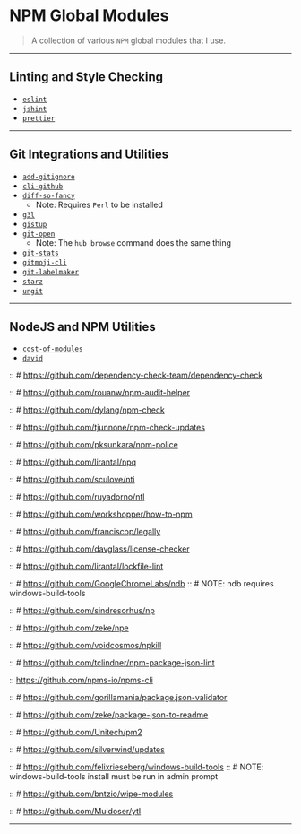 # NPM Global Modules

> A collection of various `NPM` global modules that I use.

---

## Linting and Style Checking

* [`eslint`](https://github.com/eslint/eslint)
* [`jshint`](https://github.com/jshint/jshint)
* [`prettier`](https://github.com/jshint/jshint)

---

## Git Integrations and Utilities

* [`add-gitignore`](https://github.com/TejasQ/add-gitignore)
* [`cli-github`](https://github.com/IonicaBizau/cli-github)
* [`diff-so-fancy`](https://github.com/so-fancy/diff-so-fancy)
  * Note: Requires `Perl` to be installed
* [`g3l`](https://github.com/svhawks/g3l)
* [`gistup`](https://github.com/mbostock/gistup)
* [`git-open`](https://github.com/paulirish/git-open)
  * Note: The `hub browse` command does the same thing
* [`git-stats`](https://github.com/IonicaBizau/git-stats)
* [`gitmoji-cli`](https://github.com/carloscuesta/gitmoji-cli)
* [`git-labelmaker`](https://github.com/himynameisdave/git-labelmaker)
* [`starz`](https://github.com/yyx990803/starz)
* [`ungit`](https://github.com/FredrikNoren/ungit)

---

## NodeJS and NPM Utilities

* [`cost-of-modules`](https://github.com/siddharthkp/cost-of-modules)
* [`david`](https://github.com/alanshaw/david)

:: # https://github.com/dependency-check-team/dependency-check

:: # https://github.com/rouanw/npm-audit-helper

:: # https://github.com/dylang/npm-check

:: # https://github.com/tjunnone/npm-check-updates

:: # https://github.com/pksunkara/npm-police

:: # https://github.com/lirantal/npq

:: # https://github.com/sculove/nti

:: # https://github.com/ruyadorno/ntl

:: # https://github.com/workshopper/how-to-npm

:: # https://github.com/franciscop/legally

:: # https://github.com/davglass/license-checker

:: # https://github.com/lirantal/lockfile-lint

:: # https://github.com/GoogleChromeLabs/ndb
:: # NOTE: ndb requires windows-build-tools

:: # https://github.com/sindresorhus/np

:: # https://github.com/zeke/npe

:: # https://github.com/voidcosmos/npkill

:: # https://github.com/tclindner/npm-package-json-lint

:: https://github.com/npms-io/npms-cli

:: # https://github.com/gorillamania/package.json-validator

:: # https://github.com/zeke/package-json-to-readme

:: # https://github.com/Unitech/pm2

:: # https://github.com/silverwind/updates

:: # https://github.com/felixrieseberg/windows-build-tools
:: # NOTE: windows-build-tools install must be run in admin prompt

:: # https://github.com/bntzio/wipe-modules

:: # https://github.com/Muldoser/ytl

---
